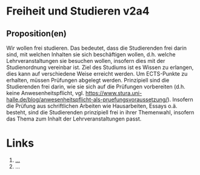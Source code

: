 <!---
   NAME - The NAME of this project is:
ethos

  FILE - The FILENAME of the current file is:
/v2a4.md

  CREATION - This project was CREATED on:
2017-01-28-16:15:00 UTC

  MODIFICATION - This project was last MODIFIED on:
2017-01-28-16:15:00 UTC

  VERSION - The current VERSION of this project is:
<git-commit-hash>-2017-01-28-16:15:00 UTC

  CREATOR(S) - This project was CREATED by:
Michael Czechowski, Martin Maga

  CONTACT - You can CONTACT the creator(s) or developer(s) of this project at:
E-Mail: mail@martinmaga.de

  COPYRIGHT - The COPYRIGHT holder of this project is:
COPYRIGHT (c) 2016 Martin Maga

  LICENSE - This project is LICENSED under the following license:
Martin Maga 2016 CC BY-SA 4.0 https://creativecommons.org

  SUBFILE – This is a SUBFILE! For more INFORMATION on this project go to:
/README.md
--->

# Freiheit und Studieren v2a4

## Proposition(en)
Wir wollen frei studieren. Das bedeutet, dass die Studierenden frei darin sind, mit welchen Inhalten sie sich beschäftigen wollen, d.h. welche Lehrveranstaltungen sie besuchen wollen, insofern dies mit der Studienordnung vereinbar ist. Ziel des Studiums ist es Wissen zu erlangen, dies kann auf verschiedene Weise erreicht werden. Um ECTS-Punkte zu erhalten, müssen Prüfungen abgelegt werden. Prinzipiell sind die Studierenden frei darin, wie sie sich auf die Prüfungen vorbereiten (d.h. keine Anwesenheitspflicht, vgl. https://www.stura.uni-halle.de/blog/anwesenheitspflicht-als-pruefungsvoraussetzung/). Insofern die Prüfung aus schriftlichen Arbeiten wie Hausarbeiten, Essays o.ä. besteht, sind die Studierenden prinzipiell frei in ihrer Themenwahl, insofern das Thema zum Inhalt der Lehrveranstaltungen passt.



# Links
  1. […](…)
  2. …
